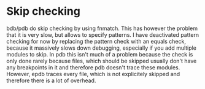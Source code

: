 # Skip checking #

bdb/pdb do skip checking by using fnmatch. This has however the problem that it is very slow, but allows to specify patterns. I have deactivated pattern checking for now by replacing the pattern check with an equals check, because it massively slows down debugging, especially if you add multiple modules to skip. In pdb this isn't much of a problem because the check is only done rarely because files, which should be skipped usually don't have any breakpoints in it and therefore pdb doesn't trace these modules. However, epdb traces every file, which is not explicitely skipped and therefore there is a lot of overhead.